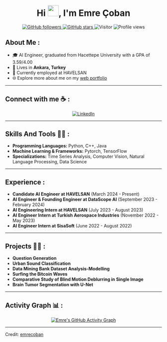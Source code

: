 <h1 align="center">Hi <img src="https://media.giphy.com/media/hvRJCLFzcasrR4ia7z/giphy.gif" width="35">, I'm Emre Çoban</h1>

<p align="center">
  <a href="https://github.com/emrecobann">
    <img src="https://img.shields.io/github/followers/emrecobann?style=social" alt="GitHub followers">
  </a>
  <a href="https://github.com/emrecobann">
    <img src="https://img.shields.io/github/stars/emrecobann?style=social" alt="GitHub stars">
  </a>
  <img src="https://visitor-badge.laobi.icu/badge?page_id=emrecobann.repoName" alt="Visitor">
  <img src="https://komarev.com/ghpvc/?username=emrecobann" alt="Profile views">
</p>

## About Me :

- 🎓 AI Engineer, graduated from Hacettepe University with a GPA of 3.59/4.00
- 🏡 Lives in **Ankara, Turkey**
- 💼 Currently employed at HAVELSAN
- 🌐 Explore more about me on my [web portfolio](https://emrecobann.github.io/)

---

## Connect with me ☕ :

<p align="center">
  <a href="https://www.linkedin.com/in/emre-çoban-73b3851ba">
    <img src="https://img.icons8.com/fluency/48/000000/linkedin.png" alt="LinkedIn">
  </a>
</p>

---

## Skills And Tools 🧑‍💻 :

- **Programming Languages:** Python, C++, Java
- **Machine Learning & Frameworks:** Pytorch, TensorFlow
- **Specializations:** Time Series Analysis, Computer Vision, Natural Language Processing, Data Science

---

## Experience :

- **Candidate AI Engineer at HAVELSAN** (March 2024 - Present)
- **AI Engineer & Founding Engineer at DataScope AI** (September 2023 - February 2024)
- **AI Engineering Intern at HAVELSAN** (July 2023 - August 2023)
- **AI Engineer Intern at Turkish Aerospace Industries** (November 2022 - May 2023)
- **AI Engineer Intern at SisaSoft** (June 2022 - August 2022)

---

## Projects 🧑‍💻 :

- **Question Generation**
- **Urban Sound Classification**
- **Data Mining Bank Dataset Analysis-Modelling**
- **Surfing the Bitcoin Waves**
- **Comparative Study of Blind Motion Deblurring in Single Image**
- **Brain Tumor Segmentation with U-Net**

---

## Activity Graph 📊 :

<p align="center">
  <a href="https://github-readme-activity-graph.vercel.app/graph?username=emrecobann&theme=react-dark">
    <img src="https://github-readme-activity-graph.vercel.app/graph?username=emrecobann&theme=react-dark" alt="Emre's GitHub Activity Graph">
  </a>
</p>

---

Credit: [emrecoban](https://github.com/emrecobann)
